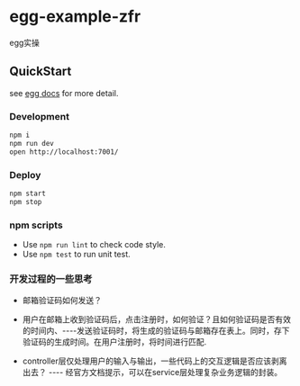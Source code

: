 # egg-example-zfr

egg实操

## QuickStart

<!-- add docs here for user -->

see [egg docs][egg] for more detail.

### Development

```bash
npm i
npm run dev
open http://localhost:7001/
```

### Deploy

```bash
npm start
npm stop
```

### npm scripts

- Use `npm run lint` to check code style.
- Use `npm test` to run unit test.

[egg]: https://eggjs.org


### 开发过程的一些思考

- 邮箱验证码如何发送？
- 用户在邮箱上收到验证码后，点击注册时，如何验证？且如何验证码是否有效的时间内、----发送验证码时，将生成的验证码与邮箱存在表上。同时，存下验证码的生成时间。在用户注册时，将时间进行匹配.

- controller层仅处理用户的输入与输出，一些代码上的交互逻辑是否应该剥离出去？ ---- 经官方文档提示，可以在service层处理复杂业务逻辑的封装。
 